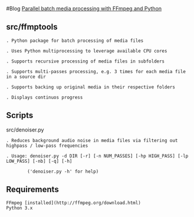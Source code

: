#Blog
[Parallel batch media processing with FFmpeg and Python](http://arseniy.drupalgardens.com/content/parallel-batch-media-processing-ffmpeg-and-python)



src/ffmptools
--------------
    . Python package for batch processing of media files

    . Uses Python multiprocessing to leverage available CPU cores

    . Supports recursive processing of media files in subfolders

    . Supports multi-passes processing, e.g. 3 times for each media file in a source dir

    . Supports backing up original media in their respective folders

    . Displays continuos progress


Scripts
--------
 src/denoiser.py

    . Reduces background audio noise in media files via filtering out highpass / low-pass frequencies

    . Usage: denoiser.py -d DIR [-r] [-n NUM_PASSES] [-hp HIGH_PASS] [-lp LOW_PASS] [-nb] [-q] [-h]

            ('denoiser.py -h' for help)


Requirements
------------
    FFmpeg [installed](http://ffmpeg.org/download.html)
    Python 3.x

     
    



